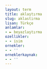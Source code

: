```yaml
---
layout: term
title: aklaştırma
slug: aklastirma
lisan: Türkçe
anlamlar:
- ► beyazlaştırma
ozellikler:
- - isim
ornekler:
- - ''
orneklerkaynak:
- - ''
---
```

